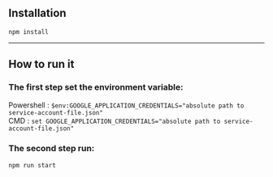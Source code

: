 ## Installation

`npm install`

---

## How to run it

### The first step set the environment variable:
Powershell : `$env:GOOGLE_APPLICATION_CREDENTIALS="absolute path to service-account-file.json"`
\
CMD : `set GOOGLE_APPLICATION_CREDENTIALS="absolute path to service-account-file.json"`

### The second step run:
`npm run start`